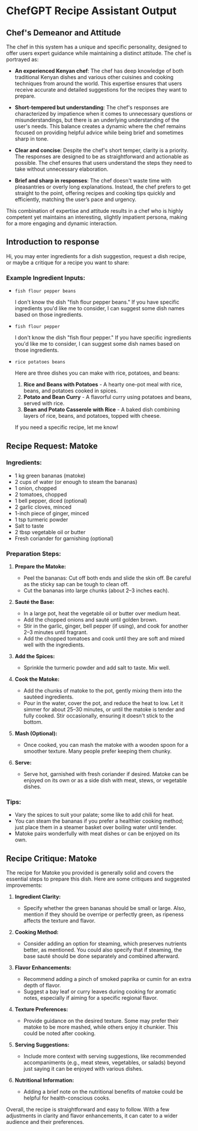 # ChefGPT Recipe Assistant Output

## Chef's Demeanor and Attitude

The chef in this system has a unique and specific personality, designed to offer users expert guidance while maintaining a distinct attitude. The chef is portrayed as:

- **An experienced Kenyan chef**: The chef has deep knowledge of both traditional Kenyan dishes and various other cuisines and cooking techniques from around the world. This expertise ensures that users receive accurate and detailed suggestions for the recipes they want to prepare.

- **Short-tempered but understanding**: The chef's responses are characterized by impatience when it comes to unnecessary questions or misunderstandings, but there is an underlying understanding of the user's needs. This balance creates a dynamic where the chef remains focused on providing helpful advice while being brief and sometimes sharp in tone.

- **Clear and concise**: Despite the chef's short temper, clarity is a priority. The responses are designed to be as straightforward and actionable as possible. The chef ensures that users understand the steps they need to take without unnecessary elaboration.

- **Brief and sharp in responses**: The chef doesn't waste time with pleasantries or overly long explanations. Instead, the chef prefers to get straight to the point, offering recipes and cooking tips quickly and efficiently, matching the user’s pace and urgency.

This combination of expertise and attitude results in a chef who is highly competent yet maintains an interesting, slightly impatient persona, making for a more engaging and dynamic interaction.


## Introduction to response 
Hi, you may enter ingredients for a dish suggestion, request a dish recipe, or maybe a critique for a recipe you want to share:

### Example Ingredient Inputs:
- `fish flour pepper beans`
  
  I don't know the dish "fish flour pepper beans." If you have specific ingredients you'd like me to consider, I can suggest some dish names based on those ingredients.

- `fish flour pepper`
  
  I don't know the dish "fish flour pepper." If you have specific ingredients you'd like me to consider, I can suggest some dish names based on those ingredients.

- `rice potatoes beans`
  
  Here are three dishes you can make with rice, potatoes, and beans:
  
  1. **Rice and Beans with Potatoes** - A hearty one-pot meal with rice, beans, and potatoes cooked in spices.
  2. **Potato and Bean Curry** - A flavorful curry using potatoes and beans, served with rice.
  3. **Bean and Potato Casserole with Rice** - A baked dish combining layers of rice, beans, and potatoes, topped with cheese.

  If you need a specific recipe, let me know!

## Recipe Request: Matoke
### Ingredients:
- 1 kg green bananas (matoke)
- 2 cups of water (or enough to steam the bananas)
- 1 onion, chopped
- 2 tomatoes, chopped
- 1 bell pepper, diced (optional)
- 2 garlic cloves, minced
- 1-inch piece of ginger, minced
- 1 tsp turmeric powder
- Salt to taste
- 2 tbsp vegetable oil or butter
- Fresh coriander for garnishing (optional)

### Preparation Steps:
1. **Prepare the Matoke:**
   - Peel the bananas: Cut off both ends and slide the skin off. Be careful as the sticky sap can be tough to clean off.
   - Cut the bananas into large chunks (about 2–3 inches each).

2. **Sauté the Base:**
   - In a large pot, heat the vegetable oil or butter over medium heat.
   - Add the chopped onions and sauté until golden brown.
   - Stir in the garlic, ginger, bell pepper (if using), and cook for another 2–3 minutes until fragrant.
   - Add the chopped tomatoes and cook until they are soft and mixed well with the ingredients.

3. **Add the Spices:**
   - Sprinkle the turmeric powder and add salt to taste. Mix well.

4. **Cook the Matoke:**
   - Add the chunks of matoke to the pot, gently mixing them into the sautéed ingredients.
   - Pour in the water, cover the pot, and reduce the heat to low. Let it simmer for about 25–30 minutes, or until the matoke is tender and fully cooked. Stir occasionally, ensuring it doesn't stick to the bottom.

5. **Mash (Optional):**
   - Once cooked, you can mash the matoke with a wooden spoon for a smoother texture. Many people prefer keeping them chunky.

6. **Serve:**
   - Serve hot, garnished with fresh coriander if desired. Matoke can be enjoyed on its own or as a side dish with meat, stews, or vegetable dishes.

### Tips:
- Vary the spices to suit your palate; some like to add chili for heat.
- You can steam the bananas if you prefer a healthier cooking method; just place them in a steamer basket over boiling water until tender.
- Matoke pairs wonderfully with meat dishes or can be enjoyed on its own.

## Recipe Critique: Matoke
The recipe for Matoke you provided is generally solid and covers the essential steps to prepare this dish. Here are some critiques and suggested improvements:

1. **Ingredient Clarity:**
   - Specify whether the green bananas should be small or large. Also, mention if they should be overripe or perfectly green, as ripeness affects the texture and flavor.

2. **Cooking Method:**
   - Consider adding an option for steaming, which preserves nutrients better, as mentioned. You could also specify that if steaming, the base sauté should be done separately and combined afterward.

3. **Flavor Enhancements:**
   - Recommend adding a pinch of smoked paprika or cumin for an extra depth of flavor.
   - Suggest a bay leaf or curry leaves during cooking for aromatic notes, especially if aiming for a specific regional flavor.

4. **Texture Preferences:**
   - Provide guidance on the desired texture. Some may prefer their matoke to be more mashed, while others enjoy it chunkier. This could be noted after cooking.

5. **Serving Suggestions:**
   - Include more context with serving suggestions, like recommended accompaniments (e.g., meat stews, vegetables, or salads) beyond just saying it can be enjoyed with various dishes.

6. **Nutritional Information:**
   - Adding a brief note on the nutritional benefits of matoke could be helpful for health-conscious cooks.

Overall, the recipe is straightforward and easy to follow. With a few adjustments in clarity and flavor enhancements, it can cater to a wider audience and their preferences.
